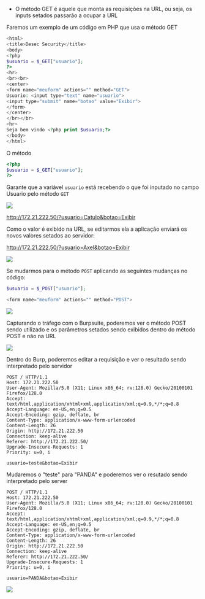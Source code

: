 - O método GET é aquele que monta as requisições na URL, ou seja, os inputs setados passarão a ocupar a URL

Faremos um exemplo de um código em PHP que usa o método GET

```php
<html>
<title>Desec Security</title>
<body>
<?php
$usuario = $_GET["usuario"];
?>
<hr>
<br><br>
<center>
<form name="meuform" actions="" method="GET">
Usuario: <input type="text" name="usuario">
<input type="submit" name="botao" value="Exibir">
</form>
</center>
</br></br>
<hr>
Seja bem vindo <?php print $usuario;?>
</body>
</html>
```

O método
```php
<?php
$usuario = $_GET["usuario"];
?>
```
Garante que a variável `usuario` está recebendo o que foi inputado no campo Usuario pelo método `GET` 

![](https://github.com/MrCat2357/web-hacking/blob/fd51df1fba479085e8a2dbee2b119ba9636f4899/imagens/parte%201/4%20M%C3%A9todos%20GET%20x%20POST/4%20img%201.png)

http://172.21.222.50/?usuario=Catulo&botao=Exibir

Como o valor é exibido na URL, se editarmos ela a aplicação enviará os novos valores setados ao servidor:

http://172.21.222.50/?usuario=Axel&botao=Exibir

![](https://github.com/MrCat2357/web-hacking/blob/main/imagens%2Fparte%201%2F4%20M%C3%A9todos%20GET%20x%20POST%2F4%20img%202.png)

Se mudarmos para o método `POST` aplicando as seguintes mudanças no código:

```php
$usuario = $_POST["usuario"];

<form name="meuform" actions="" method="POST">
```

![](https://github.com/MrCat2357/web-hacking/blob/fd51df1fba479085e8a2dbee2b119ba9636f4899/imagens/parte%201/4%20M%C3%A9todos%20GET%20x%20POST/4%20img%203.png)

Capturando o tráfego com o Burpsuite, poderemos ver o método POST sendo utilizado e os parâmetros setados sendo exibidos dentro do método POST e não na URL

![](https://github.com/MrCat2357/web-hacking/blob/fd51df1fba479085e8a2dbee2b119ba9636f4899/imagens/parte%201/4%20M%C3%A9todos%20GET%20x%20POST/4%20img%204.png)

Dentro do Burp, poderemos editar a requisição e ver o resultado sendo interpretado pelo servidor

```http
POST / HTTP/1.1
Host: 172.21.222.50
User-Agent: Mozilla/5.0 (X11; Linux x86_64; rv:128.0) Gecko/20100101 Firefox/128.0
Accept: text/html,application/xhtml+xml,application/xml;q=0.9,*/*;q=0.8
Accept-Language: en-US,en;q=0.5
Accept-Encoding: gzip, deflate, br
Content-Type: application/x-www-form-urlencoded
Content-Length: 26
Origin: http://172.21.222.50
Connection: keep-alive
Referer: http://172.21.222.50/
Upgrade-Insecure-Requests: 1
Priority: u=0, i

usuario=teste&botao=Exibir
```

Mudaremos o "teste" para "PANDA" e poderemos ver o resutado sendo interpretado pelo server

```http
POST / HTTP/1.1
Host: 172.21.222.50
User-Agent: Mozilla/5.0 (X11; Linux x86_64; rv:128.0) Gecko/20100101 Firefox/128.0
Accept: text/html,application/xhtml+xml,application/xml;q=0.9,*/*;q=0.8
Accept-Language: en-US,en;q=0.5
Accept-Encoding: gzip, deflate, br
Content-Type: application/x-www-form-urlencoded
Content-Length: 26
Origin: http://172.21.222.50
Connection: keep-alive
Referer: http://172.21.222.50/
Upgrade-Insecure-Requests: 1
Priority: u=0, i

usuario=PANDA&botao=Exibir
```


![](https://github.com/MrCat2357/web-hacking/blob/main/imagens%2Fparte%201%2F4%20M%C3%A9todos%20GET%20x%20POST%2F4%20img%205.png)
